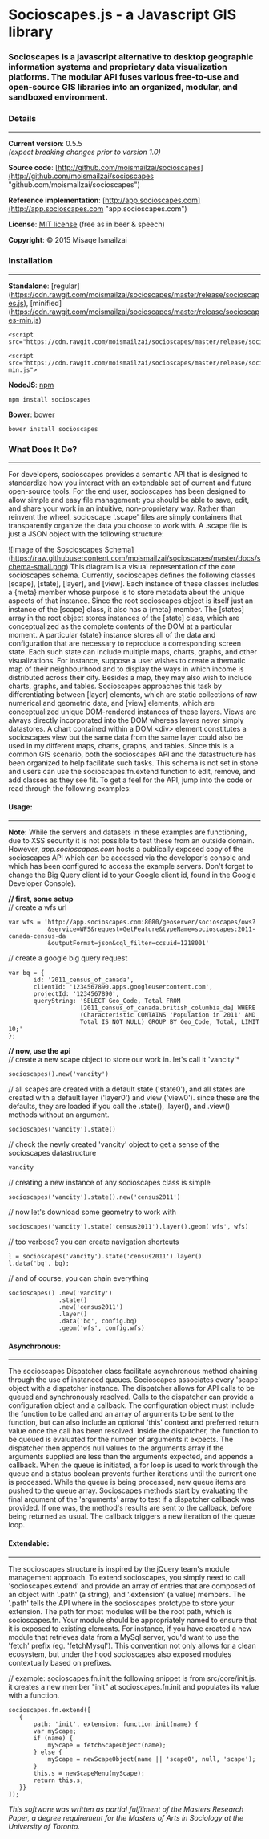 # Socioscapes.js -  a Javascript GIS library

### Socioscapes is a javascript alternative to desktop geographic information systems and proprietary data visualization platforms. The modular API fuses various free-to-use and open-source GIS libraries into an organized, modular, and sandboxed environment.
   
   
   
### Details
***  
**Current version**:     0.5.5  
*(expect breaking changes prior to version 1.0)*

**Source code**:     [http://github.com/moismailzai/socioscapes](http://github.com/moismailzai/socioscapes "github.com/moismailzai/socioscapes")
 
**Reference implementation**:  [http://app.socioscapes.com](http://app.socioscapes.com "app.socioscapes.com")
 
**License**:         [MIT license](http://opensource.org/licenses/MIT "MIT license") (free as in beer & speech)
 
**Copyright**:       &copy; 2015 Misaqe Ismailzai
   
   
   
### Installation  
***  
**Standalone**: [regular] (https://cdn.rawgit.com/moismailzai/socioscapes/master/release/socioscapes.js), [minified] (https://cdn.rawgit.com/moismailzai/socioscapes/master/release/socioscapes-min.js)

    <script src="https://cdn.rawgit.com/moismailzai/socioscapes/master/release/socioscapes.js">
    
    <script src="https://cdn.rawgit.com/moismailzai/socioscapes/master/release/socioscapes-min.js">
 
 
**NodeJS**: [npm](https://www.npmjs.com/package/socioscapes)

    npm install socioscapes
 
**Bower**: [bower](http://bower.io/search/?q=socioscapes)

    bower install socioscapes
   
   
   
### What Does It Do?
***

For developers, socioscapes provides a semantic API that is designed to standardize how you interact with an extendable set of current and future open-source tools. For the end user, socioscapes has been designed to allow simple and easy file management: you should be able to save, edit, and share your work in an intuitive, non-proprietary way. Rather than reinvent the wheel, socioscape '.scape' files are simply containers that transparently organize the data you choose to work with. A .scape file is just a JSON object with the following structure:
  
![Image of the Soscioscapes Schema]
(https://raw.githubusercontent.com/moismailzai/socioscapes/master/docs/schema-small.png)
This diagram is a visual representation of the core socioscapes schema. Currently, socioscapes defines the following classes [scape], [state], [layer], and [view]. Each instance of these classes includes a {meta} member whose purpose is to store metadata about the unique aspects of that instance. Since the root socioscapes object is itself just an instance of the [scape] class, it also has a {meta} member. The [states] array in the root object stores instances of the [state] class, which are conceptualized as the complete contents of the DOM at a particular moment. A particular {state} instance stores all of the data and configuration that are necessary to reproduce a corresponding screen state. Each such state can include multiple maps, charts, graphs, and other visualizations. For instance, suppose a user wishes to create a thematic map of their neighbourhood and to display the ways in which income is distributed across their city. Besides a map, they may also wish to include charts, graphs, and tables. Socioscapes approaches this task by differentiating between [layer] elements, which are static collections of raw numerical and geometric data, and [view] elements, which are conceptualized unique DOM-rendered instances of these layers. Views are always directly incorporated into the DOM whereas layers never simply datastores. A chart contained within a DOM \<div\> element constitutes a socioscapes view but the same data from the same layer could also be used in my different maps, charts, graphs, and tables. Since this is a common GIS scenario, both the socioscapes API and the datastructure has been organized to help facilitate such tasks. This schema is not set in stone and users can use the socioscapes.fn.extend function to edit, remove, and add classes as they see fit. To get a feel for the API, jump into the code or read through the following examples:
   
   
   
#### Usage: 
*** 

**Note:** While the servers and datasets in these examples are functioning, due to XSS security it is not possible to test these from an outside domain. However, *app.socioscapes.com* hosts a publically exposed copy of the socioscapes API which can be accessed via the developer's console and which has been configured to access the example servers. Don't forget to change the Big Query client id to your Google client id, found in the Google Developer Console).  

**// first, some setup**   
// create a wfs url

    var wfs = 'http://app.socioscapes.com:8080/geoserver/socioscapes/ows?
               &service=WFS&request=GetFeature&typeName=socioscapes:2011-canada-census-da
               &outputFormat=json&cql_filter=ccsuid=1218001'

// create a google big query request 
 
    var bq = {  
           id: '2011_census_of_canada',  
           clientId: '1234567890.apps.googleusercontent.com', 
           projectId: '1234567890',
           queryString: 'SELECT Geo_Code, Total FROM 
                        [2011_census_of_canada.british_columbia_da] WHERE 
                        (Characteristic CONTAINS 'Population in 2011' AND 
                        Total IS NOT NULL) GROUP BY Geo_Code, Total, LIMIT 10;'
    };  

**// now, use the api**  
// create a new scape object to store our work in. let's call it 'vancity'*  

    socioscapes().new('vancity')

// all scapes are created with a default state ('state0'), and all states are created with a default layer ('layer0') and view ('view0'). since these are the defaults, they are loaded if you call the .state(), .layer(), and .view() methods without an argument. 

    socioscapes('vancity').state()

// check the newly created 'vancity' object to get a sense of the socioscapes datastructure 

    vancity  

// creating a new instance of any socioscapes class is simple

    socioscapes('vancity').state().new('census2011')

// now let's download some geometry to work with  

    socioscapes('vancity').state('census2011').layer().geom('wfs', wfs)

// too verbose? you can create navigation shortcuts  

    l = socioscapes('vancity').state('census2011').layer()
    l.data('bq', bq);

// and of course, you can chain everything

    socioscapes() .new('vancity')
                  .state()
                  .new('census2011')
                  .layer()
                  .data('bq', config.bq)
                  .geom('wfs', config.wfs)
   
   
   
#### Asynchronous:
***

The socioscapes Dispatcher class facilitate asynchronous method chaining through the use of instanced queues. Socioscapes associates every 'scape' object with a dispatcher instance. The dispatcher allows for API calls to be queued and synchronously resolved. Calls to the dispatcher can provide a configuration object and a callback. The configuration object must include the function to be called and an array of arguments to be sent to the function, but can also include an optional 'this' context and preferred return value once the call has been resolved. Inside the dispatcher, the function to be queued is evaluated for the number of arguments it expects. The dispatcher then appends null values to the arguments array if the arguments supplied are less than the arguments expected, and appends a callback. When the queue is initiated, a for loop is used to work through the queue and a status boolean prevents further iterations until the current one is processed. While the queue is being processed, new queue items are pushed to the queue array. Socioscapes methods start by evaluating the final argument of the 'arguments' array to test if a dispatcher callback was provided. If one was, the method's results are sent to the callback, before being returned as usual. The callback triggers a new iteration of the queue loop.
   
   
   
#### Extendable:
***

The socioscapes structure is inspired by the jQuery team's module management approach. To extend socioscapes, you simply need to call 'socioscapes.extend' and provide an array of entries that are composed of an object with '.path' (a string), and '.extension' (a value) members. The '.path' tells the API where in the socioscapes prototype to store your extension. The path for most modules will be the root path, which is socioscapes.fn. Your module should be appropriately named to ensure that it is exposed to existing elements. For instance, if you have created a new module that retrieves data from a MySql server, you'd want to use the 'fetch' prefix (eg. 'fetchMysql'). This convention not only allows for a clean ecosystem, but under the hood socioscapes also exposed modules contextually based on prefixes.
  
// example: socioscapes.fn.init the following snippet is from src/core/init.js. it creates a new member "init" at socioscapes.fn.init and populates its value with a function. 
  
    socioscapes.fn.extend([
       {
           path: 'init', extension: function init(name) { 
           var myScape;
           if (name) {
               myScape = fetchScapeObject(name);
           } else {
               myScape = newScapeObject(name || 'scape0', null, 'scape');
           }
           this.s = newScapeMenu(myScape);
           return this.s;
       }}
    ]);
       
*This software was written as partial fulfilment of the Masters Research Paper, a degree requirement for the Masters of Arts in Sociology at the University of Toronto.*
